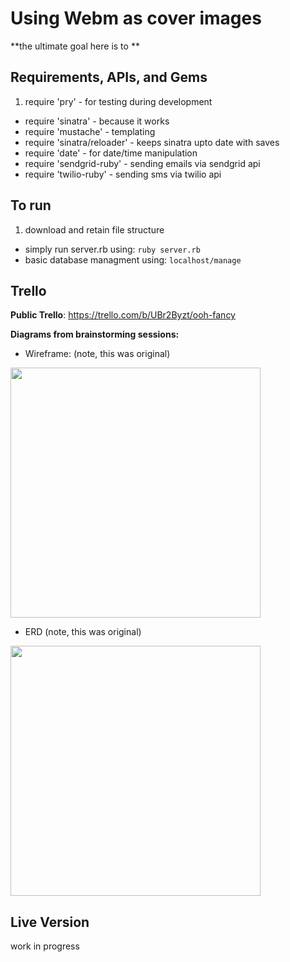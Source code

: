# Using Webm as cover images

**the ultimate goal here is to **

## Requirements, APIs, and Gems
1. require 'pry' - for testing during development
- require 'sinatra' - because it works
- require 'mustache' - templating
- require 'sinatra/reloader' - keeps sinatra upto date with saves
- require 'date' - for date/time manipulation
- require 'sendgrid-ruby' - sending emails via sendgrid api
- require 'twilio-ruby' - sending sms via twilio api

## To run
1. download and retain file structure
- simply run server.rb using:
`ruby server.rb`
- basic database managment using:
`localhost/manage`

## Trello
**Public Trello**:
https://trello.com/b/UBr2Byzt/ooh-fancy

**Diagrams from brainstorming sessions:**

* Wireframe:
(note, this was original)

<img src=https://trello-attachments.s3.amazonaws.com/5492f97732633e7ec51b70ec/600x450/bc249e3a13e0c902a82b7e2bfb4853d8/2014-12-18_10.52.51.jpg width=400>

* ERD
(note, this was original)

<img src=https://trello-attachments.s3.amazonaws.com/5492f2555a38ae8e6d86a6a8/600x450/8378376cf28ae2782fde2b6787c85e38/2014-12-18_14.50.41.jpg width=400>

## Live Version
work in progress
